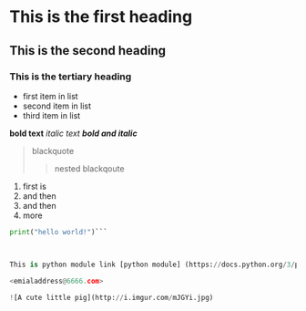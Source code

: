 # This is the first heading
## This is the second heading
### This is the tertiary heading

* first item in list
* second item in list 
* third item in list

**bold text**
*italic text*
***bold and italic***

>blackquote
>>nested blackqoute

1. first is 
1. and then 
1. and then
1. more

```python
print("hello world!")```



This is python module link [python module] (https://docs.python.org/3/py-modindex.html)

<emialaddress@6666.com>

![A cute little pig](http://i.imgur.com/mJGYi.jpg)
